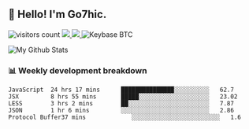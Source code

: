 ## 👋 Hello! I'm Go7hic.

 ![visitors count](https://visitors-by-url-pls-dont-use-this-in-your-repo.vercel.app/Go7hic-github-readme)
 <a href="https://twitter.com/Go7hic">
    <img src="https://img.shields.io/badge/-@Go7hic-1ca0f1?style=flat-square&labelColor=1ca0f1&logo=twitter&logoColor=white&link=https://twitter.com/Go7hic">
   <a/>
   <a href="mailto:gtfx0209@gmail.com">
    <img src="https://img.shields.io/badge/-gtfx0209@gmail.com-c14438?style=flat-square&logo=Gmail&logoColor=white&link=mailto:gtfx0209@gmail.com">
   <a/>
    ![Keybase BTC](https://img.shields.io/keybase/btc/Go7hic)
 <!--
🔭 I’m currently working
🌱 I’m currently learning
💬 Ask me about 
📫 How to reach me: 
⚡ Fun fact: 
-->

![My Github Stats](https://github-readme-stats.vercel.app/api?username=Go7hic&show_icons=true&count_private=true)



### 📊 Weekly development breakdown
<!--START_SECTION:waka-->
```text
JavaScript  24 hrs 17 mins      ███████████████░░░░░░░░░░   62.7 
JSX         8 hrs 55 mins       █████░░░░░░░░░░░░░░░░░░░░   23.02 
LESS        3 hrs 2 mins        ██░░░░░░░░░░░░░░░░░░░░░░░   7.87 
JSON        1 hr 6 mins         ░░░░░░░░░░░░░░░░░░░░░░░░░   2.86 
Protocol Buffer37 mins             ░░░░░░░░░░░░░░░░░░░░░░░░░   1.6
```
<!--END_SECTION:waka-->

